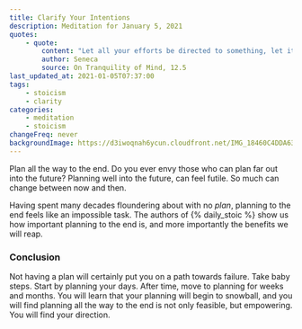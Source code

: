 ```yaml
---
title: Clarify Your Intentions
description: Meditation for January 5, 2021
quotes: 
    - quote:
        content: "Let all your efforts be directed to something, let it keep that end in view. It's not activity that disturbs people, but false conceptions of things that drive them mad."
        author: Seneca
        source: On Tranquility of Mind, 12.5
last_updated_at: 2021-01-05T07:37:00
tags:
    - stoicism
    - clarity
categories:
    - meditation
    - stoicism
changeFreq: never
backgroundImage: https://d3iwoqnah6ycun.cloudfront.net/IMG_18460C4DDA63.jpg
---
```


Plan all the way to the end. Do you ever envy those who can plan far out into the future? Planning well into the future,
can feel futile. So much can change between now and then.

Having spent many decades floundering about with no *plan*, planning to the end feels like an impossible task. The
authors of {% daily_stoic %} show us how important planning to the end is, and more importantly the benefits we will
reap.

### Conclusion

Not having a plan will certainly put you on a path towards failure. Take baby steps. Start by planning your days. After
time, move to planning for weeks and months. You will learn that your planning will begin to snowball, and you will find
planning all the way to the end is not only feasible, but empowering. You will find your direction.
